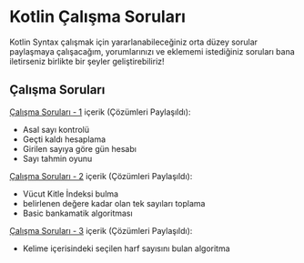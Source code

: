 # Kotlin Çalışma Soruları
Kotlin Syntax çalışmak için yararlanabileceğiniz orta düzey sorular paylaşmaya çalışacağım, yorumlarınızı ve eklememi istediğiniz soruları bana iletirseniz birlikte bir şeyler geliştirebiliriz!


## Çalışma Soruları

[Çalışma Soruları - 1](https://github.com/serkanalc/KotlinCalismaSorulari/tree/master/%C3%87al%C4%B1%C5%9Fma%20Sorular%C4%B1%20-1) içerik (Çözümleri Paylaşıldı):

- Asal sayı kontrolü
- Geçti kaldı hesaplama
- Girilen sayıya göre gün hesabı
- Sayı tahmin oyunu

[Çalışma Soruları - 2](https://github.com/serkanalc/KotlinCalismaSorulari/tree/master/%C3%87al%C4%B1%C5%9Fma%20Sorular%C4%B1%20-2) içerik (Çözümleri Paylaşıldı):

- Vücut Kitle İndeksi bulma
- belirlenen değere kadar olan tek sayıları toplama
- Basic bankamatik algoritması

[Çalışma Soruları - 3](https://github.com/serkanalc/KotlinCalismaSorulari/tree/master/%C3%87al%C4%B1%C5%9Fma%20Sorular%C4%B1%20-3) içerik (Çözümleri Paylaşıldı):

- Kelime içerisindeki seçilen harf sayısını bulan algoritma



